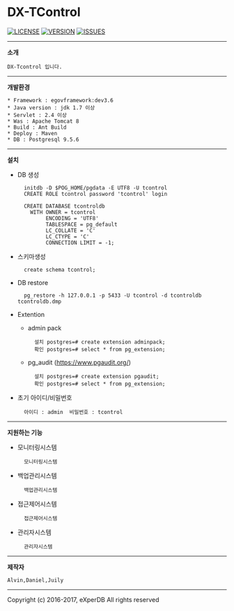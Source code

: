
# DX-TControl
[![LICENSE](https://img.shields.io/badge/LICENSE-GPLv3-ff69b4.svg)](https://github.com/experdb/DX-TControl/blob/master/LICENSE)
[![VERSION](https://img.shields.io/badge/VERSION-1.0-orange.svg)](https://github.com/experdb/DX-TControl/blob/master/VERSION)
[![ISSUES](https://img.shields.io/github/issues/experdb/DX-TControl.svg)](https://github.com/experdb/DX-TControl/issues)


----------

**소개**

	DX-Tcontrol 입니다.

----------

**개발환경**

	* Framework : egovframework:dev3.6
	* Java version : jdk 1.7 이상
	* Servlet : 2.4 이상
	* Was : Apache Tomcat 8
	* Build : Ant Build
	* Deploy : Maven
	* DB : Postgresql 9.5.6

----------

**설치**

* DB 생성

		initdb -D $POG_HOME/pgdata -E UTF8 -U tcontrol
		CREATE ROLE tcontrol password 'tcontrol' login

		CREATE DATABASE tcontroldb
		  WITH OWNER = tcontrol
		       ENCODING = 'UTF8'
		       TABLESPACE = pg_default
		       LC_COLLATE = 'C'
		       LC_CTYPE = 'C'
		       CONNECTION LIMIT = -1;

* 스키마생성 

		create schema tcontrol;
	
* DB restore

		pg_restore -h 127.0.0.1 -p 5433 -U tcontrol -d tcontroldb tcontroldb.dmp


* Extention
 
    - admin pack
	
			설치 postgres=# create extension adminpack;
			확인 postgres=# select * from pg_extension;
		
	- pg_audit (https://www.pgaudit.org/)
	
			설치 postgres=# create extension pgaudit;
			확인 postgres=# select * from pg_extension;


* 초기 아이디/비밀번호

		아이디 : admin  비밀번호 : tcontrol

----------

**지원하는 기능**
 
* 모니터링시스템

		모니터링시스템
* 백업관리시스템

		백업관리시스템
* 접근제어시스템

		접근제어시스템
* 관리자시스템

		관리자시스템

----------

**제작자**

	Alvin,Daniel,Juily

----------
Copyright (c) 2016-2017, eXperDB All rights reserved

